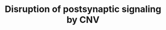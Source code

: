 ---
annotations:
- id: CL:0000540
  parent: animal cell
  type: Cell Type Ontology
  value: neuron
- id: DOID:5419
  parent: disease of mental health
  type: Disease Ontology
  value: schizophrenia
- id: DOID:0060041
  parent: disease of mental health
  type: Disease Ontology
  value: autism spectrum disorder
- id: PW:0000003
  parent: signaling pathway
  type: Pathway Ontology
  value: signaling pathway
authors:
- Fehrhart
- Egonw
- Marvin M2
- Eweitz
description: This pathway describes the disruption of postsynaptic signaling due to
  missing genes caused by copy  number variations (CNVs).
last-edited: 2021-05-07
organisms:
- Homo sapiens
redirect_from:
- /index.php/Pathway:WP4875
- /instance/WP4875
- /instance/WP4875_rr116427
revision: r116427
schema-jsonld:
- '@context': https://schema.org/
  '@id': https://wikipathways.github.io/pathways/WP4875.html
  '@type': Dataset
  creator:
    '@type': Organization
    name: WikiPathways
  description: This pathway describes the disruption of postsynaptic signaling due
    to missing genes caused by copy  number variations (CNVs).
  keywords:
  - ARC
  - CAMK2A
  - CAMK2B
  - CAMK2D
  - CAMK2G
  - CYFIP1
  - Ca2+
  - DLG1
  - DLG2
  - DLGAP1
  - FMR1
  - GRIN1
  - GRIN2A
  - GRIN2B
  - GRIN2C
  - GRIN2D
  - GRM1
  - HOMER1
  - MAPK1
  - MAPK3
  - NLGN1
  - NLGN2
  - NLGN3
  - NLGN4X
  - NRXN1
  - NRXN2
  - NRXN3
  - RPH3A
  - RYR2
  - SHANK
  - STX1A
  - SYNGAP1
  - TJP1
  - YWHAG
  license: CC0
  name: Disruption of postsynaptic signaling by CNV
seo: CreativeWork
title: Disruption of postsynaptic signaling by CNV
wpid: WP4875
---